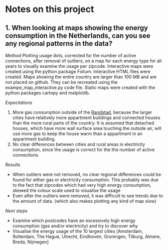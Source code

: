 # Notes on this project

## 1. When looking at maps showing the energy consumption in the Netherlands, can you see any regional patterns in the data?

*Method* 
Plotting usage dots, corrected for the number of active connections, after removal of outliers, on a map for each energy type for all years to visually examine the usage per zipcode.
Interactive maps were created using the python package Folium. Interactive HTML files were created. Maps showing the entire country are larger than 100 MB and are not placed on github. They can be recreated using the exampe_map_interactive.py code file.
Static maps were created with the python packages cartopy and matplotlib.

*Expectations*
1. More gas consumption outside of the [Randstad](https://en.wikipedia.org/wiki/Randstad), because the larger cities have relatively more appartment buildings and connected houses than the more rural parts of the country. It is assumed that detached houses, which have more wall surface area touching the outside air, will use more gas to keep the house warm than a appartment in an appartment building.
2. No clear differences between cities and rural areas in electricity consumption, since the usage is correct for the the number of active connections

*Results*
- When outliers were not removed, no clear regional differences could be found for either gas or electricity consumption. This probably was due to the fact that zipcodes which had very high energy consumption, skewed the colour scale used to visualise the usage
- Even after the outliers were removed, it was difficult to see trends due to the amount of data. (which also makes plotting any kind of map slow)

*Next steps*
- Examine which postcodes have an excessively high energy consumption (gas and/or electricity) and try to discover why
- Visualise the energy usage of the 10 largest cities [Amsterdam, Rotterdam, The Hague, Utrecht, Eindhoven, Groningen, Tilburg, Almere, Breda, Nijmegen]




  